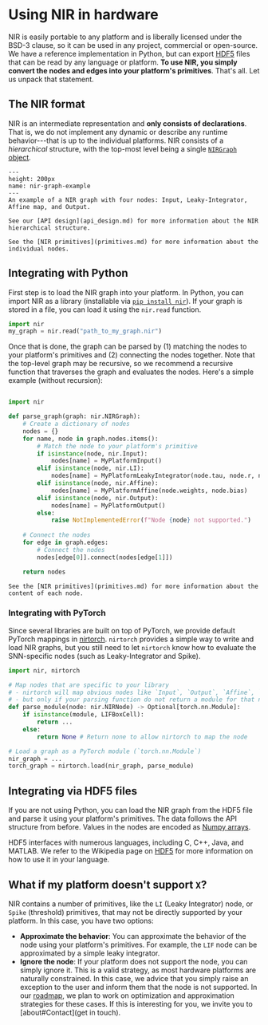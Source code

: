 # Using NIR in hardware

NIR is easily portable to any platform and is liberally licensed under the BSD-3 clause, so it can be used in any project, commercial or open-source.
We have a reference implementation in Python, but can export [HDF5](https://en.wikipedia.org/wiki/Hierarchical_Data_Format) files that can be read by any language or platform.
**To use NIR, you simply convert the nodes and edges into your platform's primitives**.
That's all.
Let us unpack that statement.

## The NIR format
NIR is an intermediate representation and **only consists of declarations**.
That is, we do not implement any dynamic or describe any runtime behavior---that is up to the individual platforms.
NIR consists of a *hierarchical* structure, with the top-most level being a single [`NIRGraph` object](api_design.md#nir-graphs-and-edges).

```{figure} nir_graph_example.svg
---
height: 200px
name: nir-graph-example
---
An example of a NIR graph with four nodes: Input, Leaky-Integrator, Affine map, and Output.
```

```{note}
See our [API design](api_design.md) for more information about the NIR hierarchical structure.

See the [NIR primitives](primitives.md) for more information about the individual nodes.
```

## Integrating with Python

First step is to load the NIR graph into your platform.
In Python, you can import NIR as a library (installable via [`pip install nir`](https://pypi.org/project/nir/)).
If your graph is stored in a file, you can load it using the `nir.read` function.

```python
import nir
my_graph = nir.read("path_to_my_graph.nir")
```

Once that is done, the graph can be parsed by (1) matching the nodes to your platform's primitives and (2) connecting the nodes together.
Note that the top-level graph may be recursive, so we recommend a recursive function that traverses the graph and evaluates the nodes.
Here's a simple example (without recursion):

```python

import nir

def parse_graph(graph: nir.NIRGraph):
    # Create a dictionary of nodes
    nodes = {}
    for name, node in graph.nodes.items():
        # Match the node to your platform's primitive
        if isinstance(node, nir.Input):
            nodes[name] = MyPlatformInput()
        elif isinstance(node, nir.LI):
            nodes[name] = MyPlatformLeakyIntegrator(node.tau, node.r, node.v_leak)
        elif isinstance(node, nir.Affine):
            nodes[name] = MyPlatformAffine(node.weights, node.bias)
        elif isinstance(node, nir.Output):
            nodes[name] = MyPlatformOutput()
        else:
            raise NotImplementedError(f"Node {node} not supported.")
    
    # Connect the nodes
    for edge in graph.edges:
        # Connect the nodes
        nodes[edge[0]].connect(nodes[edge[1]])

    return nodes

```

```{note}
See the [NIR primitives](primitives.md) for more information about the content of each node.
```

### Integrating with PyTorch

Since several libraries are built on top of PyTorch, we provide default PyTorch mappings in [nirtorch](https://github.com/neuromorphs/nirtorch).
`nirtorch` provides a simple way to write and load NIR graphs, but you still need to let `nirtorch` know how to evaluate the SNN-specific nodes (such as Leaky-Integrator and Spike).

```python
import nir, nirtorch

# Map nodes that are specific to your library
# - nirtorch will map obvious nodes like `Input`, `Output`, `Affine`, `Conv2d` etc.
# - but only if your parsing function do not return a module for that node
def parse_module(node: nir.NIRNode) -> Optional[torch.nn.Module]:
    if isinstance(module, LIFBoxCell):
        return ...
    else:
        return None # Return none to allow nirtorch to map the node

# Load a graph as a PyTorch module (`torch.nn.Module`)
nir_graph = ...
torch_graph = nirtorch.load(nir_graph, parse_module)
```

## Integrating via HDF5 files

If you are not using Python, you can load the NIR graph from the HDF5 file and parse it using your platform's primitives.
The data follows the API structure from before.
Values in the nodes are encoded as [Numpy arrays](https://numpy.org/doc/stable/reference/c-api/array.html).

HDF5 interfaces with numerous languages, including C, C++, Java, and MATLAB.
We refer to the Wikipedia page on [HDF5](https://en.wikipedia.org/wiki/Hierarchical_Data_Format) for more information on how to use it in your language.

## What if my platform doesn't support `X`?
NIR contains a number of primitives, like the `LI` (Leaky Integrator) node, or `Spike` (threshold) primitives, that may not be directly supported by your platform.
In this case, you have two options:
* **Approximate the behavior**: You can approximate the behavior of the node using your platform's primitives.
  For example, the `LIF` node can be approximated by a simple leaky integrator.
* **Ignore the node**: If your platform does not support the node, you can simply ignore it.
  This is a valid strategy, as most hardware platforms are naturally constrained. In this case, we advice that you simply raise an exception to the user and inform them that the node is not supported.
  In our [roadmap](roadmap.md), we plan to work on optimization and approximation strategies for these cases.
  If this is interesting for you, we invite you to [about#Contact](get in touch).

